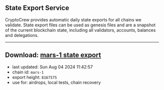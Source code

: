 ## State Export Service
CryptoCrew provides automatic daily state exports for all chains we validate. State export files can be used as genesis files and are a snapshot of the current blockchain state, including all validators, accounts, balances and delegations.

---
**Download: [mars-1 state export](https://dl-eu2.ccvalidators.com/SERVICE/mars/mars-1_export_8167575.json)**
---

- last updated: Sun Aug 04 2024 11:42:57
- chain id: `mars-1`
- export height: `8167575`
- use for: airdrops, local tests, chain recovery
